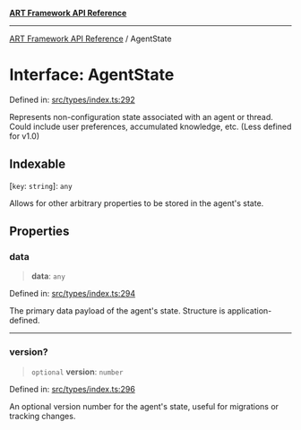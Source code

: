 [**ART Framework API Reference**](../README.md)

***

[ART Framework API Reference](../README.md) / AgentState

# Interface: AgentState

Defined in: [src/types/index.ts:292](https://github.com/hashangit/ART/blob/13d06b82b833201787abcae252aaec8212ec73f7/src/types/index.ts#L292)

Represents non-configuration state associated with an agent or thread.
Could include user preferences, accumulated knowledge, etc. (Less defined for v1.0)

## Indexable

\[`key`: `string`\]: `any`

Allows for other arbitrary properties to be stored in the agent's state.

## Properties

### data

> **data**: `any`

Defined in: [src/types/index.ts:294](https://github.com/hashangit/ART/blob/13d06b82b833201787abcae252aaec8212ec73f7/src/types/index.ts#L294)

The primary data payload of the agent's state. Structure is application-defined.

***

### version?

> `optional` **version**: `number`

Defined in: [src/types/index.ts:296](https://github.com/hashangit/ART/blob/13d06b82b833201787abcae252aaec8212ec73f7/src/types/index.ts#L296)

An optional version number for the agent's state, useful for migrations or tracking changes.
